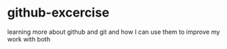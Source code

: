 # github-excercise

learning more about github and git and how I can use them to improve my work with both
